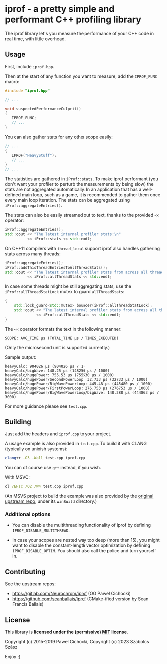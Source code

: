 ﻿# iprof - a pretty simple and performant C++ profiling library

The iprof library let's you measure the performance of your C++ code in real time, with little overhead.

## Usage

First, include `iprof.hpp`.

Then at the start of any function you want to measure, add the `IPROF_FUNC` macro:

```C++
#include "iprof.hpp"

// ...

void suspectedPerformanceCulprit()
{
   IPROF_FUNC;
   // ...
}
```

You can also gather stats for any other scope easily:

```C++
// ...
{
   IPROF("HeavyStuff");
   // ...
}
// ...
```

The statistics are gathered in `iProf::stats`.
To make iprof performant (you don't want your profiler to perturb the measurements by being slow)
the stats are not aggregated automatically. In an application that has a well-defined main loop,
such as a game, it is recommended to gather them once every main loop iteration.
The stats can be aggregated using `iProf::aggregateEntries()`.

The stats can also be easily streamed out to text, thanks to the provided `<<` operator:

```C++
iProf::aggregateEntries();
std::cout << "The latest internal profiler stats:\n"
          << iProf::stats << std::endl;
```

On C++11 compilers with `thread_local` support iprof also handles gathering stats across many threads:

```C++
iProf::aggregateEntries();
iProf::addThisThreadEntriesToAllThreadStats();
std::cout << "The latest internal profiler stats from across all threads:\n"
          << iProf::allThreadStats << std::endl;
```

In case some threads might be still aggregating stats, use the ```iProf::allThreadStatLock```
mutex to guard `allThreadStats`:

```C++
{
    std::lock_guard<std::mutex> bouncer(iProf::allThreadStatLock);
    std::cout << "The latest internal profiler stats from across all threads:\n"
              << iProf::allThreadStats << std::endl;
}
```

The `<<` operator formats the text in the following manner:

```text
SCOPE: AVG_TIME μs (TOTAL_TIME μs / TIMES_EXECUTED)
```

(Only the microsecond unit is supported currently.)

Sample output:

```text
heavyCalc: 904026 μs (904026 μs / 1)
heavyCalc/bigWave: 148.25 μs (148250 μs / 1000)
heavyCalc/hugePower: 755.53 μs (755530 μs / 1000)
heavyCalc/hugePower/SecondPowerLoop: 32.733 μs (32733 μs / 1000)
heavyCalc/hugePower/BigWavePowerLoop: 445.48 μs (445480 μs / 1000)
heavyCalc/hugePower/FirstPowerLoop: 276.753 μs (276753 μs / 1000)
heavyCalc/hugePower/BigWavePowerLoop/bigWave: 148.288 μs (444863 μs / 3000)
```

For more guidance please see `test.cpp`.

## Building

Just add the headers and `iprof.cpp` to your project.

A usage example is also provided in `test.cpp`.
To build it with CLANG (typically on unixish systems):

```bash
clang++ -O3 -Wall test.cpp iprof.cpp
```

You can of course use `g++` instead, if you wish.

With MSVC:

```cmd
cl /EHsc /O2 /W4 test.cpp iprof.cpp
```

(An MSVS project to build the example was also provided by the [original upstream repo](https://gitlab.com/Neurochrom/iprof), under its `winBuild` directory.)

### Additional options

- You can disable the multithreading functionality of iprof by defining `IPROF_DISABLE_MULTITHREAD`.

- In case your scopes are nested way too deep (more than 15), you might want to disable the constant-length vector optimization by defining
`IPROF_DISABLE_OPTIM`. You should also call the police and turn yourself in.

## Contributing

See the upstream repos:

- https://gitlab.com/Neurochrom/iprof (OG Paweł Cichocki)
- https://github.com/seanballais/iprof (CMake-ified version by Sean Francis Ballais)

## License

This library is **licensed under the (permissive) [MIT](https://opensource.org/licenses/MIT) license**.

Copyright (c) 2015-2019 Paweł Cichocki,
Copyright (c) 2023 Szabolcs Szász

Enjoy ;)
